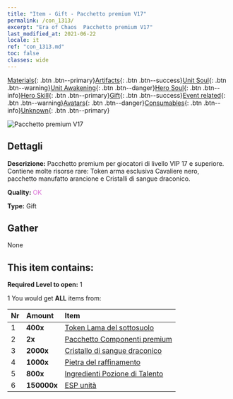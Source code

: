 ```yaml
---
title: "Item - Gift - Pacchetto premium V17"
permalink: /con_1313/
excerpt: "Era of Chaos  Pacchetto premium V17"
last_modified_at: 2021-06-22
locale: it
ref: "con_1313.md"
toc: false
classes: wide
---
```

 [Materials](/ItemsIT/){: .btn .btn--primary}[Artifacts](/ItemsIT/Artifacts/){: .btn .btn--success}[Unit Soul](/ItemsIT/UnitSoul/){: .btn .btn--warning}[Unit Awakening](/ItemsIT/UnitAwakening/){: .btn .btn--danger}[Hero Soul](/ItemsIT/HeroSoul/){: .btn .btn--info}[Hero Skill](/ItemsIT/HeroSkill/){: .btn .btn--primary}[Gift](/ItemsIT/Gift/){: .btn .btn--success}[Event related](/ItemsIT/Events/){: .btn .btn--warning}[Avatars](/ItemsIT/Avatars/){: .btn .btn--danger}[Consumables](/ItemsIT/Consumables/){: .btn .btn--info}[Unknown](/ItemsIT/Unknown/){: .btn .btn--primary}

 ![Pacchetto premium V17](/images/t/i_905001.png)

## Dettagli
 **Descrizione:** Pacchetto premium per giocatori di livello VIP 17 e superiore. Contiene molte risorse rare: Token arma esclusiva Cavaliere nero, pacchetto manufatto arancione e Cristalli di sangue draconico.

 **Quality:** <span style="color: #DA70D6">OK</span>

 **Type:** Gift

## Gather

  None

## This item contains:

 **Required Level to open:** 1

 1 You would get **ALL** items  from:

  | Nr | Amount |     Item    |
  |:---|:-------|:------------|
  | 1 |  **400x** | [Token Lama del sottosuolo](/ItemsIT/con_979/) |  | 
  | 2 |  **2x** | [Pacchetto Componenti premium](/ItemsIT/con_1363/) |  | 
  | 3 |  **2000x** | [Cristallo di sangue draconico](/ItemsIT/con_879/) |  | 
  | 4 |  **1000x** | [Pietra del raffinamento](/ItemsIT/con_814/) |  | 
  | 5 |  **800x** | [Ingredienti Pozione di Talento](/ItemsIT/con_1120/) |  | 
  | 6 |  **150000x** | [ESP unità](/ItemsIT/con_902/) |  | 
